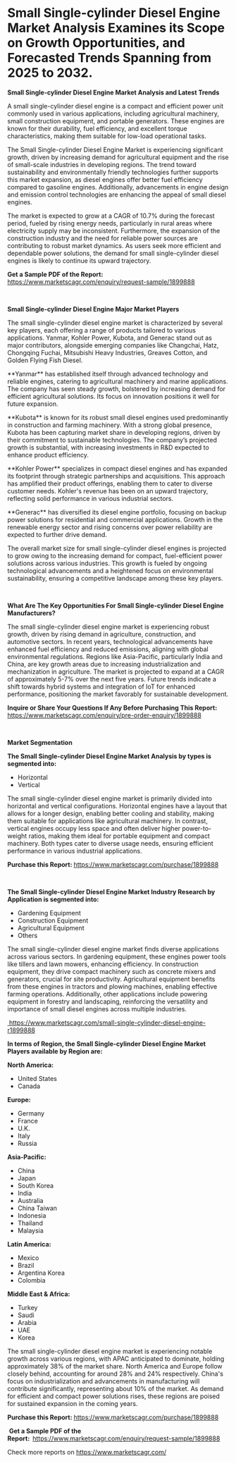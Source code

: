 <p><h1>Small Single-cylinder Diesel Engine Market Analysis Examines its Scope on Growth Opportunities, and Forecasted Trends Spanning from 2025 to 2032.</h1></p><p><strong>Small Single-cylinder Diesel Engine Market Analysis and Latest Trends</strong></p>
<p><p>A small single-cylinder diesel engine is a compact and efficient power unit commonly used in various applications, including agricultural machinery, small construction equipment, and portable generators. These engines are known for their durability, fuel efficiency, and excellent torque characteristics, making them suitable for low-load operational tasks.</p><p>The Small Single-cylinder Diesel Engine Market is experiencing significant growth, driven by increasing demand for agricultural equipment and the rise of small-scale industries in developing regions. The trend toward sustainability and environmentally friendly technologies further supports this market expansion, as diesel engines offer better fuel efficiency compared to gasoline engines. Additionally, advancements in engine design and emission control technologies are enhancing the appeal of small diesel engines.</p><p>The market is expected to grow at a CAGR of 10.7% during the forecast period, fueled by rising energy needs, particularly in rural areas where electricity supply may be inconsistent. Furthermore, the expansion of the construction industry and the need for reliable power sources are contributing to robust market dynamics. As users seek more efficient and dependable power solutions, the demand for small single-cylinder diesel engines is likely to continue its upward trajectory.</p></p>
<p><strong>Get a Sample PDF of the Report:&nbsp;</strong> <a href="https://www.marketscagr.com/enquiry/request-sample/1899888?utm_campaign=2533&utm_medium=2&utm_source=Github&utm_content=ia&utm_term=01032025&utm_id=small-single-cylinder-diesel-engine">https://www.marketscagr.com/enquiry/request-sample/1899888</a></p>
<p>&nbsp;</p>
<p><strong>Small Single-cylinder Diesel Engine Major Market Players</strong></p>
<p><p>The small single-cylinder diesel engine market is characterized by several key players, each offering a range of products tailored to various applications. Yanmar, Kohler Power, Kubota, and Generac stand out as major contributors, alongside emerging companies like Changchai, Hatz, Chongqing Fuchai, Mitsubishi Heavy Industries, Greaves Cotton, and Golden Flying Fish Diesel.</p><p>**Yanmar** has established itself through advanced technology and reliable engines, catering to agricultural machinery and marine applications. The company has seen steady growth, bolstered by increasing demand for efficient agricultural solutions. Its focus on innovation positions it well for future expansion.</p><p>**Kubota** is known for its robust small diesel engines used predominantly in construction and farming machinery. With a strong global presence, Kubota has been capturing market share in developing regions, driven by their commitment to sustainable technologies. The company’s projected growth is substantial, with increasing investments in R&D expected to enhance product efficiency.</p><p>**Kohler Power** specializes in compact diesel engines and has expanded its footprint through strategic partnerships and acquisitions. This approach has amplified their product offerings, enabling them to cater to diverse customer needs. Kohler's revenue has been on an upward trajectory, reflecting solid performance in various industrial sectors.</p><p>**Generac** has diversified its diesel engine portfolio, focusing on backup power solutions for residential and commercial applications. Growth in the renewable energy sector and rising concerns over power reliability are expected to further drive demand.</p><p>The overall market size for small single-cylinder diesel engines is projected to grow owing to the increasing demand for compact, fuel-efficient power solutions across various industries. This growth is fueled by ongoing technological advancements and a heightened focus on environmental sustainability, ensuring a competitive landscape among these key players.</p></p>
<p>&nbsp;</p>
<p><strong>What Are The Key Opportunities For Small Single-cylinder Diesel Engine Manufacturers?</strong></p>
<p><p>The small single-cylinder diesel engine market is experiencing robust growth, driven by rising demand in agriculture, construction, and automotive sectors. In recent years, technological advancements have enhanced fuel efficiency and reduced emissions, aligning with global environmental regulations. Regions like Asia-Pacific, particularly India and China, are key growth areas due to increasing industrialization and mechanization in agriculture. The market is projected to expand at a CAGR of approximately 5-7% over the next five years. Future trends indicate a shift towards hybrid systems and integration of IoT for enhanced performance, positioning the market favorably for sustainable development.</p></p>
<p><strong>Inquire or Share Your Questions If Any Before Purchasing This Report:</strong> <a href="https://www.marketscagr.com/enquiry/pre-order-enquiry/1899888?utm_campaign=2533&utm_medium=2&utm_source=Github&utm_content=ia&utm_term=01032025&utm_id=small-single-cylinder-diesel-engine">https://www.marketscagr.com/enquiry/pre-order-enquiry/1899888</a></p>
<p>&nbsp;</p>
<p><strong>Market Segmentation</strong></p>
<p><strong>The Small Single-cylinder Diesel Engine Market Analysis by types is segmented into:</strong></p>
<p><ul><li>Horizontal</li><li>Vertical</li></ul></p>
<p><p>The small single-cylinder diesel engine market is primarily divided into horizontal and vertical configurations. Horizontal engines have a layout that allows for a longer design, enabling better cooling and stability, making them suitable for applications like agricultural machinery. In contrast, vertical engines occupy less space and often deliver higher power-to-weight ratios, making them ideal for portable equipment and compact machinery. Both types cater to diverse usage needs, ensuring efficient performance in various industrial applications.</p></p>
<p><strong>Purchase this Report:&nbsp;</strong><a href="https://www.marketscagr.com/purchase/1899888?utm_campaign=2533&utm_medium=2&utm_source=Github&utm_content=ia&utm_term=01032025&utm_id=small-single-cylinder-diesel-engine">https://www.marketscagr.com/purchase/1899888</a></p>
<p>&nbsp;</p>
<p><strong>The Small Single-cylinder Diesel Engine Market Industry Research by Application is segmented into:</strong></p>
<p><ul><li>Gardening Equipment</li><li>Construction Equipment</li><li>Agricultural Equipment</li><li>Others</li></ul></p>
<p><p>The small single-cylinder diesel engine market finds diverse applications across various sectors. In gardening equipment, these engines power tools like tillers and lawn mowers, enhancing efficiency. In construction equipment, they drive compact machinery such as concrete mixers and generators, crucial for site productivity. Agricultural equipment benefits from these engines in tractors and plowing machines, enabling effective farming operations. Additionally, other applications include powering equipment in forestry and landscaping, reinforcing the versatility and importance of small diesel engines across multiple industries.</p></p>
<p><a href="https://www.marketscagr.com/small-single-cylinder-diesel-engine-r1899888?utm_campaign=2533&utm_medium=2&utm_source=Github&utm_content=ia&utm_term=01032025&utm_id=small-single-cylinder-diesel-engine">&nbsp;https://www.marketscagr.com/small-single-cylinder-diesel-engine-r1899888</a></p>
<p><strong>In terms of Region, the Small Single-cylinder Diesel Engine Market Players available by Region are:</strong></p>
<p>
    <p> <strong> North America: </strong>
        <ul>
            <li>United States</li>
            <li>Canada</li>
        </ul>
        </p> 
    <p> <strong> Europe: </strong>
        <ul>
            <li>Germany</li>
            <li>France</li>
            <li>U.K.</li>
            <li>Italy</li>
            <li>Russia</li>
        </ul>
        </p> 
    <p> <strong> Asia-Pacific: </strong>
        <ul>
            <li>China</li>
            <li>Japan</li>
            <li>South Korea</li>
            <li>India</li>
            <li>Australia</li>
            <li>China Taiwan</li>
            <li>Indonesia</li>
            <li>Thailand</li>
            <li>Malaysia</li>
        </ul>
        </p> 
    <p> <strong> Latin America: </strong>
        <ul>
            <li>Mexico</li>
            <li>Brazil</li>
            <li>Argentina Korea</li>
            <li>Colombia</li>
        </ul>
        </p> 
    <p> <strong> Middle East & Africa: </strong>
        <ul>
            <li>Turkey</li>
            <li>Saudi</li>
            <li>Arabia</li>
            <li>UAE</li>
            <li>Korea</li>
        </ul>
    </p>
    </p>
<p><p>The small single-cylinder diesel engine market is experiencing notable growth across various regions, with APAC anticipated to dominate, holding approximately 38% of the market share. North America and Europe follow closely behind, accounting for around 28% and 24% respectively. China's focus on industrialization and advancements in manufacturing will contribute significantly, representing about 10% of the market. As demand for efficient and compact power solutions rises, these regions are poised for sustained expansion in the coming years.</p></p>
<p><strong>Purchase this Report: </strong><a href="https://www.marketscagr.com/purchase/1899888?utm_campaign=2533&utm_medium=2&utm_source=Github&utm_content=ia&utm_term=01032025&utm_id=small-single-cylinder-diesel-engine">https://www.marketscagr.com/purchase/1899888</a></p>
<p>&nbsp;<strong>Get a Sample PDF of the Report:&nbsp;&nbsp;</strong><a href="https://www.marketscagr.com/enquiry/request-sample/1899888?utm_campaign=2533&utm_medium=2&utm_source=Github&utm_content=ia&utm_term=01032025&utm_id=small-single-cylinder-diesel-engine">https://www.marketscagr.com/enquiry/request-sample/1899888</a></p>
<p><strong></strong></p>
<p>Check more reports on <a href="https://www.marketscagr.com/?utm_campaign=2533&utm_medium=2&utm_source=Github&utm_content=ia&utm_term=01032025&utm_id=small-single-cylinder-diesel-engine">https://www.marketscagr.com/</a></p>